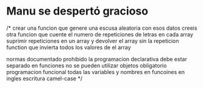 # Manu se despertó gracioso

/*
crear una funcion que genere una escusa aleatoria con esos datos 
creeis otra funcion que cuente el numero de repeticiones de letras en cada array
suprimir repeticiones en un array y devolver el array sin la repeticion
function que invierta todos los valores de el array

normas
documentado
prohibido la programacion declarativa
debe estar separado en funciones
no se pueden utilizar objetos
obligatorio programacion funcional
todas las variables y nombres en funcoines en ingles
escritura camel-case
*/
